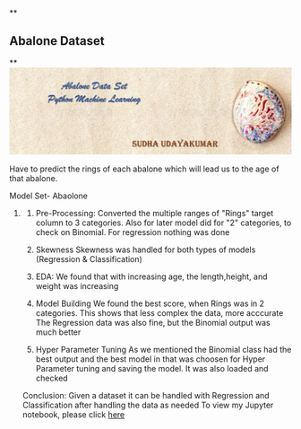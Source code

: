 **

## Abalone Dataset

**
![enter image description here](https://github.com/SudhaUdayakumar/Machine-Learning-Projects/blob/main/Abalone/Abalone%20Header.jpeg?raw=true)

Have to predict the rings of each abalone which will lead us to the age of that abalone.

Model Set- Abaolone

1. 1. Pre-Processing: 
    Converted the multiple ranges of "Rings" target column to 3 categories. Also for later model did for "2" categories, to check on Binomial. For regression nothing was done

    2. Skewness 
        Skewness was handled for both types of models (Regression & Classification)
        
    3. EDA:
        We found that with increasing age, the length,height, and weight was increasing
    4. Model Building
        We found the best score, when Rings was in 2 categories. This shows that less complex the data, more acccurate
        The Regression data was also fine, but the Binomial output was much better
        
    5. Hyper Parameter Tuning
        As we mentioned the Binomial class had the best output and the best model in that was choosen for Hyper Parameter 
        tuning and saving the model. It was also loaded and checked
        
    Conclusion: Given a dataset it can be handled with Regression and Classification after handling the data as needed
To view my Jupyter notebook, please click [here](https://github.com/SudhaUdayakumar/Machine-Learning-Projects/blob/main/Abalone/Abalone%20Dataset.ipynb)
